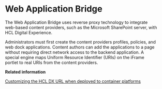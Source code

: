 # Web Application Bridge 

The Web Application Bridge uses reverse proxy technology to integrate web-based content providers, such as the Microsoft SharePoint server, with HCL Digital Experience.

Administrators must first create the content providers profiles, policies, and web dock applications. Content authors can add the applications to a page without requiring direct network access to the backend application. A special engine maps Uniform Resource Identifier \(URIs\) on the iFrame portlet to real URIs from the content providers.

**Related information**  


[Customizing the HCL DX URL when deployed to container platforms](../containerization/t_customize_dx_url.md)

